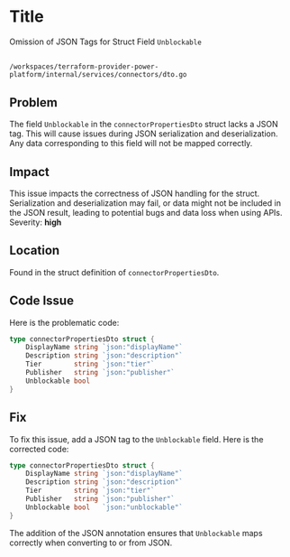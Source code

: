 # Title

Omission of JSON Tags for Struct Field `Unblockable`

##
`/workspaces/terraform-provider-power-platform/internal/services/connectors/dto.go`

## Problem

The field `Unblockable` in the `connectorPropertiesDto` struct lacks a JSON tag. This will cause issues during JSON serialization and deserialization. Any data corresponding to this field will not be mapped correctly.

## Impact

This issue impacts the correctness of JSON handling for the struct. Serialization and deserialization may fail, or data might not be included in the JSON result, leading to potential bugs and data loss when using APIs. Severity: **high**

## Location

Found in the struct definition of `connectorPropertiesDto`.

## Code Issue

Here is the problematic code:

```go
type connectorPropertiesDto struct {
	DisplayName string `json:"displayName"`
	Description string `json:"description"`
	Tier        string `json:"tier"`
	Publisher   string `json:"publisher"`
	Unblockable bool
}
```

## Fix

To fix this issue, add a JSON tag to the `Unblockable` field. Here is the corrected code:

```go
type connectorPropertiesDto struct {
	DisplayName string `json:"displayName"`
	Description string `json:"description"`
	Tier        string `json:"tier"`
	Publisher   string `json:"publisher"`
	Unblockable bool   `json:"unblockable"`
}
```

The addition of the JSON annotation ensures that `Unblockable` maps correctly when converting to or from JSON.